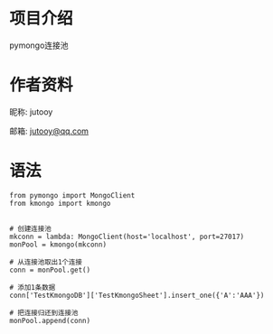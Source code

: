 # 项目介绍

pymongo连接池

# 作者资料

昵称: jutooy

邮箱: jutooy@qq.com

# 语法

    from pymongo import MongoClient
    from kmongo import kmongo


    # 创建连接池
    mkconn = lambda: MongoClient(host='localhost', port=27017)
    monPool = kmongo(mkconn)

    # 从连接池取出1个连接
    conn = monPool.get()

    # 添加1条数据
    conn['TestKmongoDB']['TestKmongoSheet'].insert_one({'A':'AAA'})

    # 把连接归还到连接池
    monPool.append(conn)
